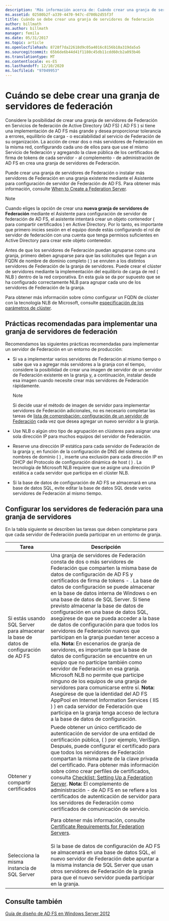 ```yaml
---
description: 'Más información acerca de: Cuándo crear una granja de servidores de Federación'
ms.assetid: 02580b2f-a339-4470-947c-d700b2d55f3f
title: Cuándo se debe crear una granja de servidores de federación
author: billmath
ms.author: billmath
manager: femila
ms.date: 05/31/2017
ms.topic: article
ms.openlocfilehash: 8728f7da22618d9c05a4016c8156b18a319da5a5
ms.sourcegitcommit: 65b6de6b44d41f1180c45db11cdd60cb2a093b46
ms.translationtype: MT
ms.contentlocale: es-ES
ms.lasthandoff: 12/10/2020
ms.locfileid: "97049953"
---
```

# <a name="when-to-create-a-federation-server-farm"></a>Cuándo se debe crear una granja de servidores de federación

Considere la posibilidad de crear una granja de servidores de Federación en Servicios de federación de Active Directory (AD FS) \( AD FS \) si tiene una implementación de AD FS más grande y desea proporcionar tolerancia a errores, equilibrio de carga \- o escalabilidad al servicio de Federación de su organización. La acción de crear dos o más servidores de Federación en la misma red, configurando cada uno de ellos para que use el mismo Servicio de federación y agregando la clave pública de los certificados de firma de tokens de cada servidor \- al complemento \- de administración de AD FS en crea una granja de servidores de Federación.

Puede crear una granja de servidores de Federación o instalar más servidores de Federación en una granja existente mediante el Asistente para configuración de servidor de Federación de AD FS. Para obtener más información, consulte [When to Create a Federation Server](When-to-Create-a-Federation-Server.md).

> [!NOTE]
> Cuando eliges la opción de crear una **nueva granja de servidores de Federación** mediante el Asistente para configuración de servidor de federación de AD FS, el asistente intentará crear un objeto contenedor \( para compartir certificados \) en Active Directory. Por lo tanto, es importante que primero inicies sesión en el equipo donde estás configurando el rol de servidor de federación con una cuenta que tenga permisos suficientes en Active Directory para crear este objeto contenedor.

Antes de que los servidores de Federación puedan agruparse como una granja, primero deben agruparse para que las solicitudes que llegan a un FQDN de nombre de dominio completo \( \) se enruten a los distintos servidores de Federación de la granja de servidores. Puede crear el clúster de servidores mediante la implementación del equilibrio de carga de red \( NLB \) dentro de la red corporativa. En esta guía se da por supuesto que se ha configurado correctamente NLB para agrupar cada uno de los servidores de Federación de la granja.

Para obtener más información sobre cómo configurar un FQDN de clúster con la tecnología NLB de Microsoft, consulte [especificación de los parámetros de clúster](https://go.microsoft.com/fwlink/?LinkID=74651).

## <a name="best-practices-for-deploying-a-federation-server-farm"></a>Prácticas recomendadas para implementar una granja de servidores de federación
Recomendamos las siguientes prácticas recomendadas para implementar un servidor de Federación en un entorno de producción:

-   Si va a implementar varios servidores de Federación al mismo tiempo o sabe que va a agregar más servidores a la granja con el tiempo, considere la posibilidad de crear una imagen de servidor de un servidor de Federación existente en la granja y, a continuación, instalar desde esa imagen cuando necesite crear más servidores de Federación rápidamente.

    > [!NOTE]
    > Si decide usar el método de imagen de servidor para implementar servidores de Federación adicionales, no es necesario completar las tareas de [lista de comprobación: configuración de un servidor de Federación](../../ad-fs/deployment/Checklist--Setting-Up-a-Federation-Server.md) cada vez que desea agregar un nuevo servidor a la granja.

-   Use NLB o algún otro tipo de agrupación en clústeres para asignar una sola dirección IP para muchos equipos del servidor de Federación.

-   Reserve una dirección IP estática para cada servidor de Federación de la granja y, en función de la configuración de DNS del sistema de nombres de dominio \( \) , inserte una exclusión para cada dirección IP en DHCP del Protocolo de configuración dinámica de host \( \) . La tecnología de Microsoft NLB requiere que se asigne una dirección IP estática a cada servidor que participa en el clúster NLB.

-   Si la base de datos de configuración de AD FS se almacenará en una base de datos SQL, evite editar la base de datos SQL desde varios servidores de Federación al mismo tiempo.

## <a name="configuring-federation-servers-for-a-farm"></a>Configurar los servidores de federación para una granja de servidores
En la tabla siguiente se describen las tareas que deben completarse para que cada servidor de Federación pueda participar en un entorno de granja.

|Tarea|Descripción|
|--------|---------------|
|Si estás usando SQL Server para almacenar la base de datos de configuración de AD FS|Una granja de servidores de Federación consta de dos o más servidores de Federación que comparten la misma base de datos de configuración de AD FS y certificados de firma de tokens \- . La base de datos de configuración se puede almacenar en la base de datos interna de Windows o en una base de datos de SQL Server. Si tiene previsto almacenar la base de datos de configuración en una base de datos SQL, asegúrese de que se pueda acceder a la base de datos de configuración para que todos los servidores de Federación nuevos que participan en la granja puedan tener acceso a ella. **Nota:** En escenarios de granja de servidores, es importante que la base de datos de configuración se encuentre en un equipo que no participe también como servidor de Federación en esa granja. Microsoft NLB no permite que participe ninguno de los equipos de una granja de servidores para comunicarse entre sí. **Nota:** Asegúrese de que la identidad del AD FS AppPool en Internet Information Services \( IIS \) \) en cada servidor de Federación que participa en la granja tenga acceso de lectura a la base de datos de configuración.|
|Obtener y compartir certificados|Puede obtener un único certificado de autenticación de servidor de una entidad de certificación pública, \( \) por ejemplo, VeriSign. Después, puede configurar el certificado para que todos los servidores de Federación compartan la misma parte de la clave privada del certificado. Para obtener más información sobre cómo crear perfiles de certificados, consulta [Checklist: Setting Up a Federation Server](../../ad-fs/deployment/Checklist--Setting-Up-a-Federation-Server.md). **Nota:** El complemento de administración \- de AD FS en se refiere a los certificados de autenticación de servidor para los servidores de Federación como certificados de comunicación de servicio.<p>Para obtener más información, consulte [Certificate Requirements for Federation Servers](Certificate-Requirements-for-Federation-Servers.md).|
|Selecciona la misma instancia de SQL Server|Si la base de datos de configuración de AD FS se almacenará en una base de datos SQL, el nuevo servidor de Federación debe apuntar a la misma instancia de SQL Server que usan otros servidores de Federación de la granja para que el nuevo servidor pueda participar en la granja.|

## <a name="see-also"></a>Consulte también
[Guía de diseño de AD FS en Windows Server 2012](AD-FS-Design-Guide-in-Windows-Server-2012.md)
